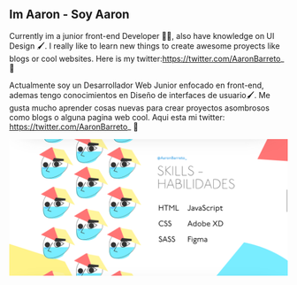 <h2> Im Aaron - Soy Aaron </h2>

Currently im a junior front-end Developer 👨‍💻, also have knowledge on UI Design 🖌. I really like to learn new things to create awesome proyects like blogs or cool websites. Here is my twitter:https://twitter.com/AaronBarreto_ 🐤


Actualmente soy un Desarrollador Web Junior enfocado en front-end, ademas tengo conocimientos en Diseño de interfaces de usuario🖌.
Me gusta mucho aprender cosas nuevas para crear proyectos asombrosos como blogs o alguna pagina web cool.
Aqui esta mi twitter: https://twitter.com/AaronBarreto_ 🐤

![alt text](https://github.com/AaronBarreto/AaronBarreto/blob/main/banner.png)


<!--
**AaronBarreto/aaronbarreto** is a ✨ _special_ ✨ repository because its `README.md` (this file) appears on your GitHub profile.

Here are some ideas to get you started:

- 🔭 I’m currently working on ...
- 🌱 I’m currently learning ...
- 👯 I’m looking to collaborate on ...
- 🤔 I’m looking for help with ...
- 💬 Ask me about ...
- 📫 How to reach me: ...
- 😄 Pronouns: ...
- ⚡ Fun fact: ...
-->
